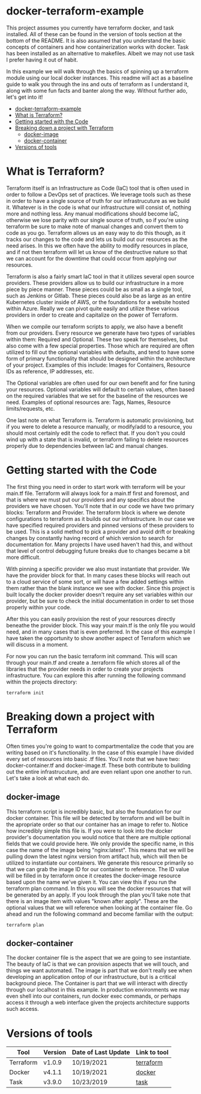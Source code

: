 # docker-terraform-example
This project assumes you currently have terraform docker, and task installed. All of these can be found in the version of tools section at the bottom of the README. It is also assumed that you understand the basic concepts of containers and how containerization works with docker. Task has been installed as an alternative to makefiles. Albeit we may not use task I prefer having it out of habit.

In this example we will walk through the basics of spinning up a terraform module using our local docker instances. This readme will act as a baseline guide to walk you through the ins and outs of terraform as I understand it, along with some fun facts and banter along the way. Without further ado, let's get into it!

- [docker-terraform-example](#docker-terraform-example)
- [What is Terraform?](#what-is-terraform)
- [Getting started with the Code](#getting-started-with-the-code)
- [Breaking down a project with Terraform](#breaking-down-a-project-with-terraform)
  - [docker-image](#docker-image)
  - [docker-container](#docker-container)
- [Versions of tools](#versions-of-tools)

# What is Terraform?
Terraform itself is an Infrastructure as Code (IaC) tool that is often used in order to follow a DevOps set of practices. We leverage tools such as these in order to have a single source of truth for our infrastrucuture as we build it. Whatever is in the code is what our infrastructure will consist of, nothing more and nothing less. Any manual modifications should become IaC, otherwise we lose parity with our single source of truth, so if you're using terraform be sure to make note of manual changes and convert them to code as you go. Terraform allows us an easy way to do this though, as it tracks our changes to the code and lets us build out our resources as the need arises. In this we often have the ability to modify resources in place, and if not then terraform will let us know of the destructive nature so that we can account for the downtime that could occur from applying our resources. 

Terraform is also a fairly smart IaC tool in that it utilizes several open source providers. These providers allow us to build our infrastructure in a more piece by piece manner. These pieces could be as small as a single tool, such as Jenkins or Gitlab. These pieces could also be as large as an entire Kubernetes cluster inside of AWS, or the foundations for a website hosted within Azure. Really we can pivot quite easily and utilize these various providers in order to create and capitalize on the power of Terraform. 

When we compile our terraform scripts to apply, we also have a benefit from our providers. Every resource we generate have two types of variables within them: Required and Optional. These two speak for themselves, but also come with a few special properties. Those which are required are often utilized to fill out the optional variables with defaults, and tend to have some form of primary functionality that should be designed within the architecture of your project. Examples of this include: Images for Containers, Resource IDs as reference, IP addresses, etc. 

The Optional variables are often used for our own benefit and for fine tuning your resources. Optional variables will default to certain values, often based on the required variables that we set for the baseline of the resources we need. Examples of optional resources are: Tags, Names, Resource limits/requests, etc. 

One last note on what Terraform is. Terraform is automatic provisioning, but if you were to delete a resource manually, or modify/add to a resource, you should most certainly edit the code to reflect that. If you don't you could wind up with a state that is invalid, or terraform failing to delete resources properly due to dependencies between IaC and manual changes.

# Getting started with the Code
The first thing you need in order to start work with terraform will be your main<span></span>.tf file. Terraform will always look for a main<span></span>.tf first and foremost, and that is where we must put our providers and any specifics about the providers we have chosen. You'll note that in our code we have two primary blocks: Terraform and Provider. The terraform block is where we denote configurations to terraform as it builds out our infrastructure. In our case we have specified required providers and pinned versions of these providers to be used. This is a solid method to pick a provider and avoid drift or breaking changes by constantly having record of which version to search for documentation for. Many projects I have used haven't had this, and without that level of control debugging future breaks due to changes became a bit more difficult. 

With pinning a specific provider we also must instantiate that provider. We have the provider block for that. In many cases these blocks will reach out to a cloud service of some sort, or will have a few added settings within them rather than the blank instance we see with docker. Since this project is built locally the docker provider doesn't require any set variables within our provider, but be sure to check the initial documentation in order to set those properly within your code. 

After this you can easily provision the rest of your resources directly beneathe the provider block. This way your main<span></span>.tf is the only file you would need, and in many cases that is even preferred. In the case of this example I have taken the opportunity to show another aspect of Terraform which we will discuss in a moment.

For now you can run the basic terraform init command. This will scan through your main<span></span>.tf and create a .terraform file which stores all of the libraries that the provider needs in order to create your projects infrastructure. You can explore this after running the following command within the projects directory:
```
terraform init
```

# Breaking down a project with Terraform
Often times you're going to want to compartmentalize the code that you are writing based on it's functionality. In the case of this example I have divided every set of resources into basic .tf files. You'll note that we have two: docker-container<span></span>.tf and docker-image<span></span>.tf. These both contribute to building out the entire infrastrucuture, and are even reliant upon one another to run. Let's take a look at what each do.

## docker-image
This terraform script is incredibly basic, but also the foundation for our docker container. This file will be detected by terraform and will be built in the apropriate order so that our container has an image to refer to. Notice how incredibly simple this file is. If you were to look into the docker provider's documentation you would notice that there are multiple optional fields that we could provide here. We only provide the specific name, in this case the name of the image being "nginx:latest". This means that we will be pulling down the latest nginx version from artifact hub, which will then be utilized to instantiate our containers. We generate this resource primarily so that we can grab the image ID for our container to reference. The ID value will be filled in by terraform once it creates the docker-image resource based upon the name we've given it. You can view this if you run the terraform plan command. In this you will see the docker resources that will be generated by an apply. If you look through the plan you'll take note that there is an image item with values "known after apply". These are the optional values that we will reference when looking at the container file. Go ahead and run the following command and become familiar with the output:
```
terraform plan 
```

## docker-container
The docker container file is the aspect that we are going to see instantiate. The beauty of IaC is that we can provision aspects that we will touch, and things we want automated. The image is part that we don't really see when developing an application ontop of our infrastructure, but is a critical background piece. The Container is part that we will interact with directly through our localhost in this example. In production environments we may even shell into our containers, run docker exec commands, or perhaps access it through a web interface given the projects architecture supports such access. 



# Versions of tools
| Tool            | Version | Date of Last Update | Link to tool |
| --------------- | ------- | ------------------- |--------------|
| Terraform       | v1.0.9  | 10/19/2021          | [terraform](https://www.terraform.io/downloads.html) |
| Docker          | v4.1.1  | 10/19/2021          | [docker](https://www.docker.com/products/docker-desktop)|
| Task            | v3.9.0  | 10/23/2019          | [task](https://taskfile.dev/#/installation) |